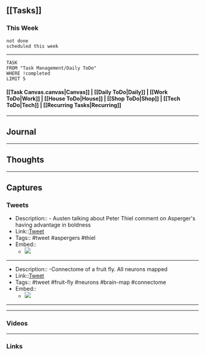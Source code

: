 ## [[Tasks]]

### This Week

```tasks
not done
scheduled this week
```

---
```dataview
TASK
FROM "Task Management/Daily ToDo"
WHERE !completed
LIMIT 5
```


#### [[Task Canvas.canvas|Canvas]] | [[Daily ToDo|Daily]] | [[Work ToDo|Work]] |  [[House ToDo|House]] |  [[Shop ToDo|Shop]] | [[Tech ToDo|Tech]] | [[Recurring Tasks|Recurring]] 
---
## Journal

---
## Thoughts

---
## Captures

### Tweets
- Description:: - Austen talking about Peter Thiel comment on Asperger's having advantage in boldness 
- Link::[Tweet](https://twitter.com/Austen/status/1675320671738662914?t=GEQCMmsQ3UQ141tQzZZu1g&s=19)
- Tags:: #tweet #aspergers #thiel 
- Embed:: 
	- ![](https://twitter.com/Austen/status/1675320671738662914?t=GEQCMmsQ3UQ141tQzZZu1g&s=19)

 --- 
- Description:: -Connectome of a fruit fly. All neurons mapped
- Link::[Tweet](https://twitter.com/amasad/status/1675359568145137664?t=oU_OKRS0pGsQW4ugXKNcXg&s=19)
- Tags:: #tweet #fruit-fly #neurons #brain-map #connectome
- Embed:: 
	- ![](https://twitter.com/amasad/status/1675359568145137664?t=oU_OKRS0pGsQW4ugXKNcXg&s=19)

 --- 

---
### Videos

---
### Links



